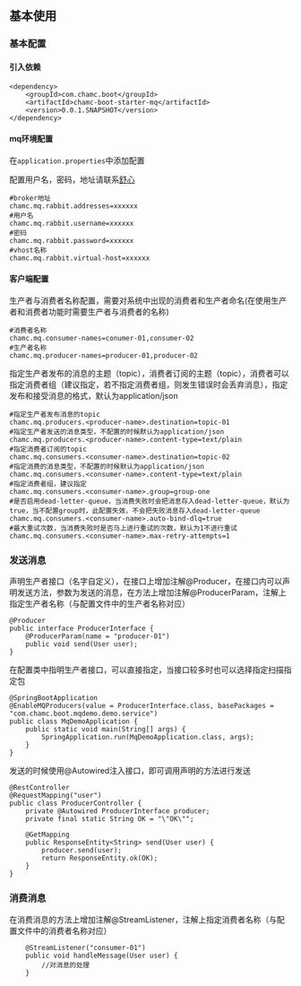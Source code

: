 ## 基本使用

### 基本配置

#### 引入依赖

```
<dependency>
    <groupId>com.chamc.boot</groupId>
    <artifactId>chamc-boot-starter-mq</artifactId>
    <version>0.0.1.SNAPSHOT</version>
</dependency>
```

#### mq环境配置

在`application.properties`中添加配置

配置用户名，密码，地址请联系[舒心](mailto:shuxin@chamc.com.cn)
```
#broker地址
chamc.mq.rabbit.addresses=xxxxxx
#用户名
chamc.mq.rabbit.username=xxxxxx
#密码
chamc.mq.rabbit.password=xxxxxx
#vhost名称
chamc.mq.rabbit.virtual-host=xxxxxx
```
#### 客户端配置
生产者与消费者名称配置，需要对系统中出现的消费者和生产者命名(在使用生产者和消费者功能时需要生产者与消费者的名称)

```
#消费者名称
chamc.mq.consumer-names=conumer-01,consumer-02
#生产者名称
chamc.mq.producer-names=producer-01,producer-02
```

指定生产者发布的消息的主题（topic），消费者订阅的主题（topic），消费者可以指定消费者组（建议指定，若不指定消费者组，则发生错误时会丢弃消息），指定发布和接受消息的格式，默认为application/json

```
#指定生产者发布消息的topic
chamc.mq.producers.<producer-name>.destination=topic-01
#指定生产者发送的消息类型，不配置的时候默认为application/json
chamc.mq.producers.<producer-name>.content-type=text/plain
#指定消费者订阅的topic
chamc.mq.consumers.<consumer-name>.destination=topic-02
#指定消费的消息类型，不配置的时候默认为application/json
chamc.mq.consumers.<consumer-name>.content-type=text/plain
#指定消费者组，建议指定
chamc.mq.consumers.<consumer-name>.group=group-one
#是否启用dead-letter-queue，当消费失败时会把消息存入dead-letter-queue，默认为true，当不配置group时，此配置失效，不会把失败消息存入dead-letter-queue
chamc.mq.consumers.<consumer-name>.auto-bind-dlq=true
#最大重试次数，当消费失败时是否马上进行重试的次数，默认为1不进行重试
chamc.mq.consumers.<consumer-name>.max-retry-attempts=1
```

### 发送消息
声明生产者接口（名字自定义），在接口上增加注解@Producer，在接口内可以声明发送方法，参数为发送的消息，在方法上增加注解@ProducerParam，注解上指定生产者名称（与配置文件中的生产者名称对应）

```
@Producer
public interface ProducerInterface {
    @ProducerParam(name = "producer-01")
    public void send(User user);
}
```

在配置类中指明生产者接口，可以直接指定，当接口较多时也可以选择指定扫描指定包

```
@SpringBootApplication
@EnableMQProducers(value = ProducerInterface.class, basePackages = "com.chamc.boot.mqdemo.demo.service")
public class MqDemoApplication {
    public static void main(String[] args) {
        SpringApplication.run(MqDemoApplication.class, args);
    }
}
```
发送的时候使用@Autowired注入接口，即可调用声明的方法进行发送

```
@RestController
@RequestMapping("user")
public class ProducerController {
    private @Autowired ProducerInterface producer;
    private final static String OK = "\"OK\"";
    
    @GetMapping
    public ResponseEntity<String> send(User user) {
        producer.send(user);
        return ResponseEntity.ok(OK);
    }
}
```

### 消费消息
在消费消息的方法上增加注解@StreamListener，注解上指定消费者名称（与配置文件中的消费者名称对应）

```
    @StreamListener("consumer-01")
    public void handleMessage(User user) {
        //对消息的处理
    }
```



